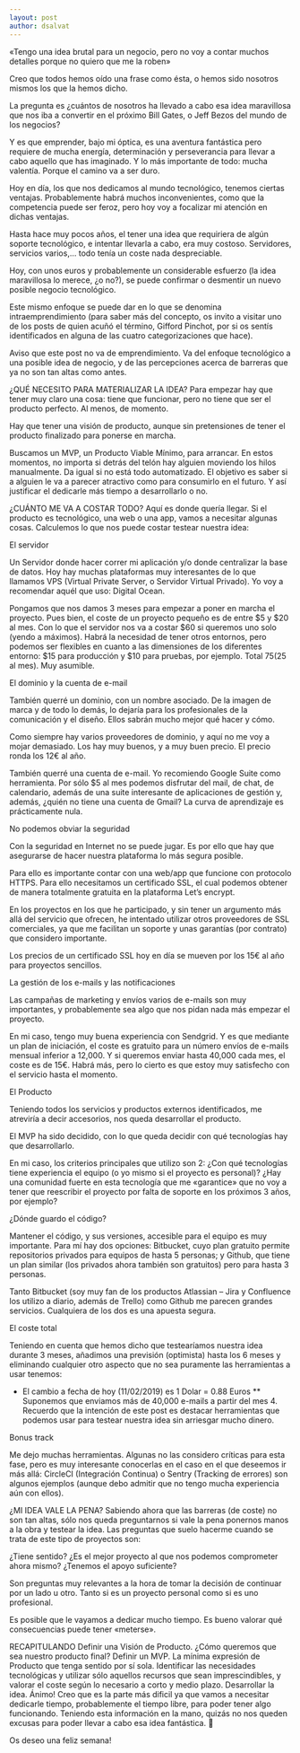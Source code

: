 ```yaml
---
layout: post
author: dsalvat
---
```


«Tengo una idea brutal para un negocio, pero no voy a contar muchos detalles porque no quiero que me la roben»

Creo que todos hemos oído una frase como ésta, o hemos sido nosotros mismos los que la hemos dicho.

La pregunta es ¿cuántos de nosotros ha llevado a cabo esa idea maravillosa que nos iba a convertir en el próximo Bill Gates, o Jeff Bezos del mundo de los negocios?

Y es que emprender, bajo mi óptica, es una aventura fantástica pero requiere de mucha energía, determinación y perseverancia para llevar a cabo aquello que has imaginado. Y lo más importante de todo: mucha valentía. Porque el camino va a ser duro.

Hoy en día, los que nos dedicamos al mundo tecnológico, tenemos ciertas ventajas. Probablemente habrá muchos inconvenientes, como que la competencia puede ser feroz, pero hoy voy a focalizar mi atención en dichas ventajas.

Hasta hace muy pocos años, el tener una idea que requiriera de algún soporte tecnológico, e intentar llevarla a cabo, era muy costoso. Servidores, servicios varios,… todo tenía un coste nada despreciable.

Hoy, con unos euros y probablemente un considerable esfuerzo (la idea maravillosa lo merece, ¿o no?), se puede confirmar o desmentir un nuevo posible negocio tecnológico.

Este mismo enfoque se puede dar en lo que se denomina intraemprendimiento (para saber más del concepto, os invito a visitar uno de los posts de quien acuñó el término, Gifford Pinchot, por si os sentís identificados en alguna de las cuatro categorizaciones que hace).

Aviso que este post no va de emprendimiento. Va del enfoque tecnológico a una posible idea de negocio, y de las percepciones acerca de barreras que ya no son tan altas como antes.

¿QUÉ NECESITO PARA MATERIALIZAR LA IDEA?
Para empezar hay que tener muy claro una cosa: tiene que funcionar, pero no tiene que ser el producto perfecto. Al menos, de momento.

Hay que tener una visión de producto, aunque sin pretensiones de tener el producto finalizado para ponerse en marcha.

Buscamos un MVP, un Producto Viable Mínimo, para arrancar. En estos momentos, no importa si detrás del telón hay alguien moviendo los hilos manualmente. Da igual si no está todo automatizado. El objetivo es saber si a alguien le va a parecer atractivo como para consumirlo en el futuro. Y así justificar el dedicarle más tiempo a desarrollarlo o no.

¿CUÁNTO ME VA A COSTAR TODO?
Aquí es donde quería llegar. Si el producto es tecnológico, una web o una app, vamos a necesitar algunas cosas. Calculemos lo que nos puede costar testear nuestra idea:

El servidor

Un Servidor donde hacer correr mi aplicación y/o donde centralizar la base de datos. Hoy hay muchas plataformas muy interesantes de lo que llamamos VPS (Virtual Private Server, o Servidor Virtual Privado). Yo voy a recomendar aquél que uso: Digital Ocean.

Pongamos que nos damos 3 meses para empezar a poner en marcha el proyecto. Pues bien, el coste de un proyecto pequeño es de entre $5 y $20 al mes. Con lo que el servidor nos va a costar $60 si queremos uno solo (yendo a máximos). Habrá la necesidad de tener otros entornos, pero podemos ser flexibles en cuanto a las dimensiones de los diferentes entorno: $15 para producción y $10 para pruebas, por ejemplo. Total $75 ($25 al mes). Muy asumible.

El dominio y la cuenta de e-mail

También querré un dominio, con un nombre asociado. De la imagen de marca y de todo lo demás, lo dejaría para los profesionales de la comunicación y el diseño. Ellos sabrán mucho mejor qué hacer y cómo.

Como siempre hay varios proveedores de dominio, y aquí no me voy a mojar demasiado. Los hay muy buenos, y a muy buen precio. El precio ronda los 12€ al año.

También querré una cuenta de e-mail. Yo recomiendo Google Suite como herramienta. Por sólo $5 al mes podemos disfrutar del mail, de chat, de calendario, además de una suite interesante de aplicaciones de gestión y, además, ¿quién no tiene una cuenta de Gmail? La curva de aprendizaje es prácticamente nula.

No podemos obviar la seguridad

Con la seguridad en Internet no se puede jugar. Es por ello que hay que asegurarse de hacer nuestra plataforma lo más segura posible.

Para ello es importante contar con una web/app que funcione con protocolo HTTPS. Para ello necesitamos un certificado SSL, el cual podemos obtener de manera totalmente gratuita en la plataforma Let’s encrypt.

En los proyectos en los que he participado, y sin tener un argumento más allá del servicio que ofrecen, he intentado utilizar otros proveedores de SSL comerciales, ya que me facilitan un soporte y unas garantías (por contrato) que considero importante.

Los precios de un certificado SSL hoy en día se mueven por los 15€ al año para proyectos sencillos.

La gestión de los e-mails y las notificaciones

Las campañas de marketing y envíos varios de e-mails son muy importantes, y probablemente sea algo que nos pidan nada más empezar el proyecto.

En mi caso, tengo muy buena experiencia con Sendgrid. Y es que mediante un plan de iniciación, el coste es gratuito para un número envíos de e-mails mensual inferior a 12,000. Y si queremos enviar hasta 40,000 cada mes, el coste es de 15€. Habrá más, pero lo cierto es que estoy muy satisfecho con el servicio hasta el momento.

El Producto

Teniendo todos los servicios y productos externos identificados, me atreviría a decir accesorios, nos queda desarrollar el producto.

El MVP ha sido decidido, con lo que queda decidir con qué tecnologías hay que desarrollarlo.

En mi caso, los criterios principales que utilizo son 2: ¿Con qué tecnologías tiene experiencia el equipo (o yo mismo si el proyecto es personal)? ¿Hay una comunidad fuerte en esta tecnología que me «garantice» que no voy a tener que reescribir el proyecto por falta de soporte en los próximos 3 años, por ejemplo?

¿Dónde guardo el código?

Mantener el código, y sus versiones, accesible para el equipo es muy importante. Para mí hay dos opciones: Bitbucket, cuyo plan gratuito permite repositorios privados para equipos de hasta 5 personas; y Github, que tiene un plan similar (los privados ahora también son gratuitos) pero para hasta 3 personas.

Tanto Bitbucket (soy muy fan de los productos Atlassian – Jira y Confluence los utilizo a diario, además de Trello) como Github me parecen grandes servicios. Cualquiera de los dos es una apuesta segura.

El coste total

Teniendo en cuenta que hemos dicho que testearíamos nuestra idea durante 3 meses, añadimos una previsión (optimista) hasta los 6 meses y eliminando cualquier otro aspecto que no sea puramente las herramientas a usar tenemos:


* El cambio a fecha de hoy (11/02/2019) es 1 Dolar = 0.88 Euros
  ** Suponemos que enviamos más de 40,000 e-mails a partir del mes 4.
  Recuerdo que la intención de este post es destacar herramientas que podemos usar para testear nuestra idea sin arriesgar mucho dinero.

Bonus track

Me dejo muchas herramientas. Algunas no las considero críticas para esta fase, pero es muy interesante conocerlas en el caso en el que deseemos ir más allá: CircleCI (Integración Continua) o Sentry (Tracking de errores) son algunos ejemplos (aunque debo admitir que no tengo mucha experiencia aún con ellos).

¿MI IDEA VALE LA PENA?
Sabiendo ahora que las barreras (de coste) no son tan altas, sólo nos queda preguntarnos si vale la pena ponernos manos a la obra y testear la idea. Las preguntas que suelo hacerme cuando se trata de este tipo de proyectos son:

¿Tiene sentido? ¿Es el mejor proyecto al que nos podemos comprometer ahora mismo? ¿Tenemos el apoyo suficiente?

Son preguntas muy relevantes a la hora de tomar la decisión de continuar por un lado u otro. Tanto si es un proyecto personal como si es uno profesional.

Es posible que le vayamos a dedicar mucho tiempo. Es bueno valorar qué consecuencias puede tener «meterse».

RECAPITULANDO
Definir una Visión de Producto. ¿Cómo queremos que sea nuestro producto final?
Definir un MVP. La mínima expresión de Producto que tenga sentido por sí sola.
Identificar las necesidades tecnológicas y utilizar sólo aquellos recursos que sean imprescindibles, y valorar el coste según lo necesario a corto y medio plazo.
Desarrollar la idea. Ánimo! Creo que es la parte más dificil ya que vamos a necesitar dedicarle tiempo, probablemente el tiempo libre, para poder tener algo funcionando.
Teniendo esta información en la mano, quizás no nos queden excusas para poder llevar a cabo esa idea fantástica. 🙂

Os deseo una feliz semana!